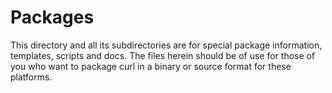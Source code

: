 <!--
Copyright (C) Daniel Stenberg, <daniel@haxx.se>, et al.

SPDX-License-Identifier: curl
-->

# Packages

 This directory and all its subdirectories are for special package
information, templates, scripts and docs. The files herein should be of use
for those of you who want to package curl in a binary or source format for
these platforms.
